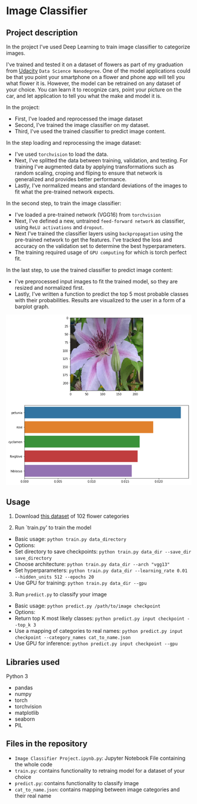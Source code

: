 # Image Classifier

## Project description
In the project I've used Deep Learning to train image classifier to categorize images. 

I've trained and tested it on a dataset of flowers as part of my graduation from [Udacity](https://www.udacity.com/) `Data Science Nanodegree`. 
One of the model applications could be that you point your smartphone on a flower and phone app will tell you what flower it is. 
However, the model can be retrained on any dataset of your choice. You can learn it to recognize cars, point your picture on the car, and let application to tell you what the make and model it is.

In the project:
- First, I've loaded and reprocessed the image dataset
- Second, I've trained the image classifier on my dataset.
- Third, I've used the trained classifier to predict image content.

In the step loading and reprocessing the image dataset:
- I've used `torchvision` to load the data. 
- Next, I've splitted the data between training, validation, and testing. For training I've augmented data by applying transformations such as random scaling, croping and fliping to ensure that network is generalized and provides better performance.
- Lastly, I've normalized means and standard deviations of the images to fit what the pre-trained network expects.

In the second step, to train the image classifier:
- I've loaded a pre-trained network (VGG16) from `torchvision`
- Next, I've defined a new, untrained `feed-forward network` as classifier, using `ReLU activations` and `dropout`.
- Next I've trained the classifier layers using `backpropagation` using the pre-trained network to get the features. I've tracked the loss and accuracy on the validation set to determine the best hyperparameters. 
- The training required usage of `GPU computing` for which is torch perfect fit.


In the last step, to use the trained classifier to predict image content:
- I've preprocessed input images to fit the trained model, so they are resized and normalized first.
- Lastly, I've written a function to predict the top 5 most probable classes with their probabilities. Results are visualized to the user in a form of a barplot graph.


![classification_sample](classification_sample.png)

## Usage

1. Download [this dataset](http://www.robots.ox.ac.uk/~vgg/data/flowers/102/index.html) of 102 flower categories

2. Run `train.py' to train the model
- Basic usage: `python train.py data_directory`
- Options:
- Set directory to save checkpoints: `python train.py data_dir --save_dir save_directory`
- Choose architecture: `python train.py data_dir --arch "vgg13"`
- Set hyperparameters: `python train.py data_dir --learning_rate 0.01 --hidden_units 512 --epochs 20`
- Use GPU for training: `python train.py data_dir --gpu`

3. Run `predict.py` to classify your image
- Basic usage: `python predict.py /path/to/image checkpoint`
- Options: 
- Return top K most likely classes: `python predict.py input checkpoint --top_k 3`
- Use a mapping of categories to real names: `python predict.py input checkpoint --category_names cat_to_name.json`
- Use GPU for inference: `python predict.py input checkpoint --gpu`

## Libraries used
Python 3
- pandas
- numpy
- torch
- torchvision
- matplotlib
- seaborn
- PIL

## Files in the repository
- `Image Classifier Project.ipynb.py`: Jupyter Notebook File containing the whole code
- `train.py`: contains functionality to retraing model for a dataset of your choice
- `predict.py`: contains functionality to classify image
- `cat_to_name.json`: contains mapping between image categories and their real name